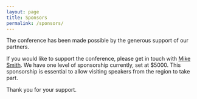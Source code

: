 ```yaml
---
layout: page
title: Sponsors
permalink: /sponsors/
---
```


The conference has been made possible by the generous support of our partners.

If you would like to support the conference, please get in touch with <a href="mailto:mike@michaeltsmith.org.uk">Mike Smith</a>. We have one level of sponsorship currently, set at $5000. This sponsorship is essential to allow visiting speakers from the region to take part.

Thank you for your support.
